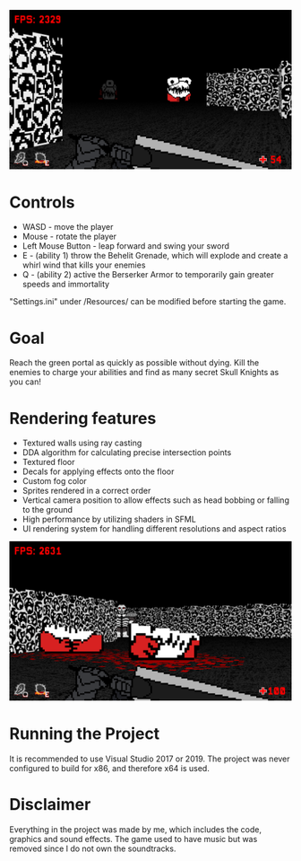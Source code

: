 ![github-small](Berserk/Berserk/Resources/Textures/Showcase2.png)

# Controls
* WASD - move the player
* Mouse - rotate the player
* Left Mouse Button - leap forward and swing your sword
* E - (ability 1) throw the Behelit Grenade, which will explode and create a whirl wind that kills your enemies
* Q - (ability 2) active the Berserker Armor to temporarily gain greater speeds and immortality

"Settings.ini" under /Resources/ can be modified before starting the game.

# Goal
Reach the green portal as quickly as possible without dying. Kill the enemies to charge your abilities and find as many secret Skull Knights as you can!

# Rendering features
* Textured walls using ray casting
* DDA algorithm for calculating precise intersection points
* Textured floor
* Decals for applying effects onto the floor
* Custom fog color
* Sprites rendered in a correct order
* Vertical camera position to allow effects such as head bobbing or falling to the ground
* High performance by utilizing shaders in SFML
* UI rendering system for handling different resolutions and aspect ratios

![github-small](Berserk/Berserk/Resources/Textures/Showcase1.png)

# Running the Project
It is recommended to use Visual Studio 2017 or 2019. The project was never configured to build for x86, and therefore x64 is used.

# Disclaimer
Everything in the project was made by me, which includes the code, graphics and sound effects. The game used to have music but was removed since I do not own the soundtracks.
